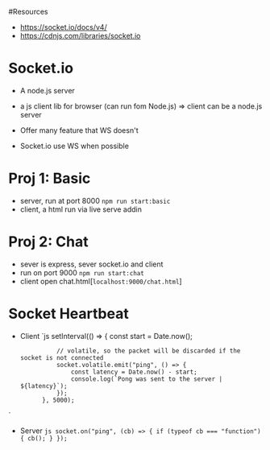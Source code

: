 #Resources
- https://socket.io/docs/v4/
- https://cdnjs.com/libraries/socket.io

# Socket.io
- A node.js server
- a js client lib for browser (can run fom Node.js)
    => client can be a node.js server

- Offer many feature that WS doesn't

- Socket.io use WS when possible


# Proj 1: Basic
- server, run at port 8000
    `npm run start:basic`
- client, a html run via live serve addin

# Proj 2: Chat
- sever is express, sever socket.io and client
- run on port 9000
    `npm run start:chat`
- client open chat.html[`localhost:9000/chat.html`]

# Socket Heartbeat
- Client
`js
            setInterval(() => {
                const start = Date.now();

                // volatile, so the packet will be discarded if the socket is not connected
                socket.volatile.emit("ping", () => {
                    const latency = Date.now() - start;
                    console.log(`Pong was sent to the server | ${latency}`);
                });
            }, 5000);

`

- Server
`js
    socket.on("ping", (cb) => {
        if (typeof cb === "function"){
            cb();
        }
    });
`